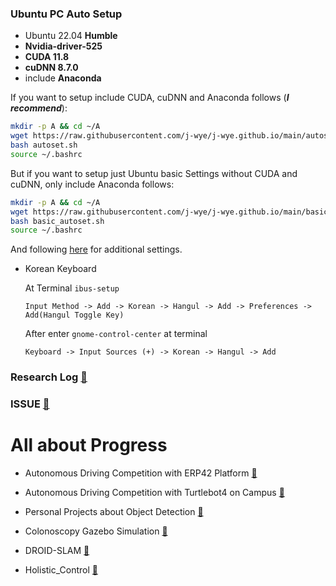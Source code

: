 ### Ubuntu PC Auto Setup
- Ubuntu 22.04 **Humble**
- **Nvidia-driver-525**
- **CUDA 11.8**
- **cuDNN 8.7.0**
- include **Anaconda**

If you want to setup include CUDA, cuDNN and Anaconda follows (***I recommend***):
```bash
mkdir -p A && cd ~/A
wget https://raw.githubusercontent.com/j-wye/j-wye.github.io/main/autoset.sh
bash autoset.sh
source ~/.bashrc
```

But if you want to setup just Ubuntu basic Settings without CUDA and cuDNN, only include Anaconda follows:
```bash
mkdir -p A && cd ~/A
wget https://raw.githubusercontent.com/j-wye/j-wye.github.io/main/basic_autoset.sh
bash basic_autoset.sh
source ~/.bashrc
```
And following [here](./settings.md) for additional settings.

- Korean Keyboard

    At Terminal `ibus-setup`
    ```
    Input Method -> Add -> Korean -> Hangul -> Add -> Preferences -> Add(Hangul Toggle Key)
    ```
    After enter `gnome-control-center` at terminal
    ```
    Keyboard -> Input Sources (+) -> Korean -> Hangul -> Add
    ```

### Research Log [🔗](./research_log/README.md)

### ISSUE [🔗](./issue/READEME.md)

# All about Progress
- Autonomous Driving Competition with ERP42 Platform [🔗](https://github.com/j-wye/erp42_drive)

- Autonomous Driving Competition with Turtlebot4 on Campus [🔗](https://github.com/j-wye/tb_project)

- Personal Projects about Object Detection [🔗](https://github.com/j-wye/Personal_Projects)

- Colonoscopy Gazebo Simulation [🔗](https://github.com/j-wye/endoscope_project)

- DROID-SLAM [🔗](https://github.com/j-wye/droid_slam)

- Holistic_Control [🔗](https://github.com/j-wye/Holistic_Control)